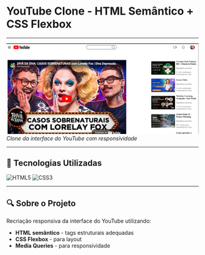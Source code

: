 # YouTube Clone - HTML Semântico + CSS Flexbox

---

![Preview](assets/imagens/preview.png)
*Clone da interface do YouTube com responsividade*

---

## 🚀 Tecnologias Utilizadas
<div style="display: inline_block">
  <img alt="HTML5" src="https://img.shields.io/badge/HTML5-E34F26?style=for-the-badge&logo=html5&logoColor=white">
  <img alt="CSS3" src="https://img.shields.io/badge/CSS3-1572B6?style=for-the-badge&logo=css3&logoColor=white"> 
</div>

---

## 🔍 Sobre o Projeto
Recriação responsiva da interface do YouTube utilizando:
- **HTML semântico** - tags estruturais adequadas
- **CSS Flexbox** - para layout
- **Media Queries** - para responsividade


